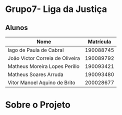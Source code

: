 # Grupo7- Liga da Justiça


## Alunos

| Nome                               | Matrícula  | 
|------------------------------------|------------| 
| Iago de Paula de Cabral           | 190088745  |
| João Victor Correia de Oliveira              | 190089792  | 
| Matheus Moreira Lopes Perillo         | 190093421  | 
| Matheus Soares Arruda | 190093480  | 
| Vitor Manoel Aquino de Brito      | 200028677  |      


# Sobre o Projeto


